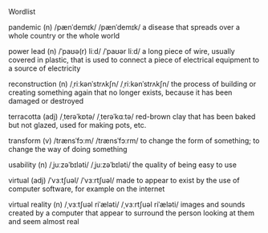 Wordlist

pandemic (n) /pænˈdemɪk/ /pænˈdemɪk/ a disease that spreads over a whole country or the whole world

power lead (n) /ˈpaʊə(r) liːd/ /ˈpaʊər liːd/ a long piece of wire, usually covered in plastic, that is used to connect a piece of electrical equipment to a source of electricity

reconstruction (n) /ˌriːkənˈstrʌkʃn/ /ˌriːkənˈstrʌkʃn/ the process of building or creating something again that no longer exists, because it has been damaged or destroyed

terracotta (adj) /ˌterəˈkɒtə/ /ˌterəˈkɑːtə/ red-brown clay that has been baked but not glazed, used for making pots, etc.

transform (v) /trænsˈfɔːm/ /trænsˈfɔːrm/ to change the form of something; to change the way of doing something

usability (n) /ˌjuːzəˈbɪləti/ /ˌjuːzəˈbɪləti/ the quality of being easy to use

virtual (adj) /ˈvɜːtʃuəl/ /ˈvɜːrtʃuəl/ made to appear to exist by the use of computer software, for example on the internet

virtual reality (n) /ˌvɜːtʃuəl riˈæləti/ /ˌvɜːrtʃuəl riˈæləti/ images and sounds created by a computer that appear to surround the person looking at them and seem almost real